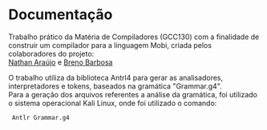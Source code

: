 # Documentação
<p>
  Trabalho prático da Matéria de Compiladores (GCC130) com a finalidade de construir um compilador para a linguagem Mobi, criada pelos colaboradores do projeto: 
  </br>
  <a href="https://github.com/natharaujos">Nathan Araújo</a> e  <a href="https://github.com/brenocb00">Breno Barbosa</a>
 </p>
 <p>
    O trabalho utiliza da biblioteca Antrl4 para gerar as analisadores, interpretadores e tokens, baseados na gramática "Grammar.g4".
    </br>
    Para a geração dos arquivos referentes a análise da gramática, foi utilizado o sistema operacional Kali Linux, onde foi utilizado o comando:
    </br>
      <div><pre><code> Antlr Grammar.g4 </code></pre></div>
</p>
